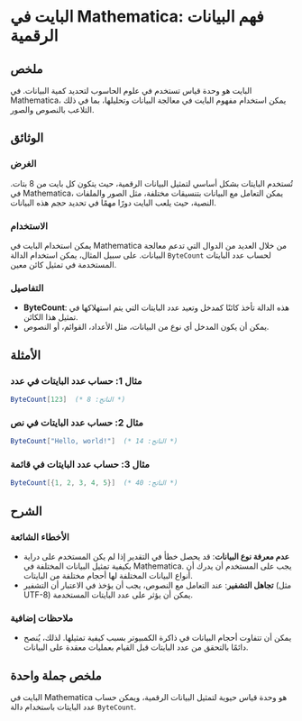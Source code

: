 <!--
Meta Description: # البايت في Mathematica: فهم البيانات الرقمية ## ملخص البايت هو وحدة قياس تستخدم في علوم الحاسوب لتحديد كمية البيانات. في Mathematica، يمكن استخدام مف...
Meta Keywords: البيانات, البايتات, mathematica, عدد, يمكن
-->

# البايت في Mathematica: فهم البيانات الرقمية

## ملخص
البايت هو وحدة قياس تستخدم في علوم الحاسوب لتحديد كمية البيانات. في Mathematica، يمكن استخدام مفهوم البايت في معالجة البيانات وتحليلها، بما في ذلك التلاعب بالنصوص والصور.

## الوثائق
### الغرض
تُستخدم البايتات بشكل أساسي لتمثيل البيانات الرقمية، حيث يتكون كل بايت من 8 بتات. في Mathematica، يمكن التعامل مع البيانات بتنسيقات مختلفة، مثل الصور والملفات النصية، حيث يلعب البايت دورًا مهمًا في تحديد حجم هذه البيانات.

### الاستخدام
يمكن استخدام البايت في Mathematica من خلال العديد من الدوال التي تدعم معالجة البيانات. على سبيل المثال، يمكن استخدام الدالة `ByteCount` لحساب عدد البايتات المستخدمة في تمثيل كائن معين.

### التفاصيل
- **ByteCount**: هذه الدالة تأخذ كائنًا كمدخل وتعيد عدد البايتات التي يتم استهلاكها في تمثيل هذا الكائن. 
- يمكن أن يكون المدخل أي نوع من البيانات، مثل الأعداد، القوائم، أو النصوص.

## الأمثلة
### مثال 1: حساب عدد البايتات في عدد
```mathematica
ByteCount[123]  (* الناتج: 8 *)
```

### مثال 2: حساب عدد البايتات في نص
```mathematica
ByteCount["Hello, world!"]  (* الناتج: 14 *)
```

### مثال 3: حساب عدد البايتات في قائمة
```mathematica
ByteCount[{1, 2, 3, 4, 5}]  (* الناتج: 40 *)
```

## الشرح
### الأخطاء الشائعة
- **عدم معرفة نوع البيانات**: قد يحصل خطأ في التقدير إذا لم يكن المستخدم على دراية بكيفية تمثيل البيانات المختلفة في Mathematica. يجب على المستخدم أن يدرك أن أنواع البيانات المختلفة لها أحجام مختلفة من البايتات.
- **تجاهل التشفير**: عند التعامل مع النصوص، يجب أن يؤخذ في الاعتبار أن التشفير (مثل UTF-8) يمكن أن يؤثر على عدد البايتات المستخدمة.

### ملاحظات إضافية
- يمكن أن تتفاوت أحجام البيانات في ذاكرة الكمبيوتر بسبب كيفية تمثيلها. لذلك، يُنصح دائمًا بالتحقق من عدد البايتات قبل القيام بعمليات معقدة على البيانات.

## ملخص جملة واحدة
البايت في Mathematica هو وحدة قياس حيوية لتمثيل البيانات الرقمية، ويمكن حساب عدد البايتات باستخدام دالة `ByteCount`.